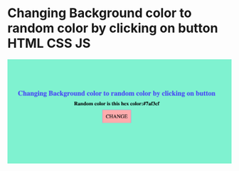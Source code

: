 # Changing Background color to random color by clicking on button HTML CSS JS

<img src="./img/design/look.png" alt="project look"/>

